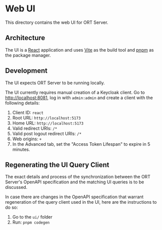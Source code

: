 # Web UI

This directory contains the web UI for ORT Server.

## Architecture

The UI is a [React](https://react.dev/) application and uses [Vite](https://vitejs.dev/) as the
build tool and [pnpm](https://pnpm.io/) as the package manager.

## Development

The UI expects ORT Server to be running locally.

The UI currently requires manual creation of a Keycloak client. Go to <http://localhost:8081>, log
in with `admin:admin` and create a client with the following details:

1. Client ID: `react`
2. Root URL: `http://localhost:5173`
3. Home URL: `http://localhost:5173`
4. Valid redirect URIs: `/*`
5. Valid post logout redirect URIs: `/*`
6. Web origins: `+`
7. In the Advanced tab, set the "Access Token Lifespan" to expire in 5 minutes.

## Regenerating the UI Query Client

The exact details and process of the synchronization between the ORT Server's OpenAPI specification and the matching UI queries is to be discussed.

In case there are changes in the OpenAPI specification that warrant regeneration of the query client used in the UI, here are the instructions to do so:

1. Go to the `ui/` folder
2. Run: `pnpm codegen`
